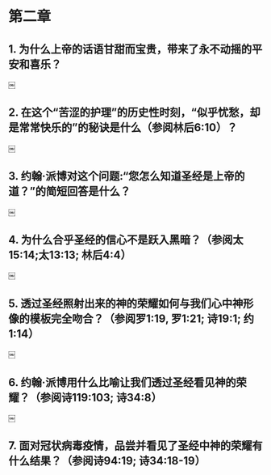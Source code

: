 # 第二章

## 1. 为什么上帝的话语甘甜而宝贵，带来了永不动摇的平安和喜乐？

￼

## 2. 在这个“苦涩的护理”的历史性时刻，“似乎忧愁，却是常常快乐的”的秘诀是什么（参阅林后6:10）？

￼

## 3. 约翰·派博对这个问题:“您怎么知道圣经是上帝的道？”的简短回答是什么？

￼

## 4. 为什么合乎圣经的信心不是跃入黑暗？（参阅太15:14;太13:13; 林后4:4）

￼

## 5. 透过圣经照射出来的神的荣耀如何与我们心中神形像的模板完全吻合？（参阅罗1:19, 罗1:21; 诗19:1; 约1:14）

￼

## 6. 约翰·派博用什么比喻让我们透过圣经看见神的荣耀？（参阅诗119:103; 诗34:8）

￼

## 7. 面对冠状病毒疫情，品尝并看见了圣经中神的荣耀有什么结果？（参阅诗94:19; 诗34:18-19）